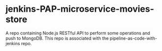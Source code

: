 # jenkins-PAP-microservice-movies-store
A repo containing Node.js RESTful API to perform some operations and push to MongoDB. This repo is associated with the pipeline-as-code-with-jenkins repo.
